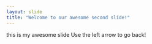 ```yaml
---
layout: slide
title: "Welcome to our awesome second slide!"
---
```

this is my awesome slide
Use the left arrow to go back!
